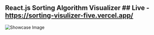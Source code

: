 
## React.js Sorting Algorithm Visualizer ## Live - https://sorting-visulizer-five.vercel.app/

![Showcase Image](https://i.ibb.co/NxfkY9Z/Screenshot-1.png)

  
 

